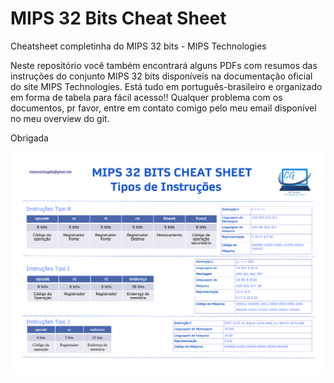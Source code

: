# MIPS 32 Bits Cheat Sheet

Cheatsheet completinha do MIPS 32 bits - MIPS Technologies

Neste repositório você também encontrará alguns PDFs com resumos das instruções do conjunto MIPS 32 bits disponíveis na documentação oficial do site MIPS Technologies. Está tudo em português-brasileiro e organizado em forma de tabela para fácil acesso!! Qualquer problema com os documentos, pr favor, entre em contato comigo pelo meu email disponível no meu overview do git. 

Obrigada

<img src="https://github.com/cissagatto/MIPS32BitsCheatsheet/blob/main/cheat%20sheet%20mips%2032%20bits.pdf" width = "1280">

